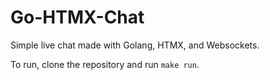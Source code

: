 # Go-HTMX-Chat

Simple live chat made with Golang, HTMX, and Websockets.

To run, clone the repository and run `make run`.
